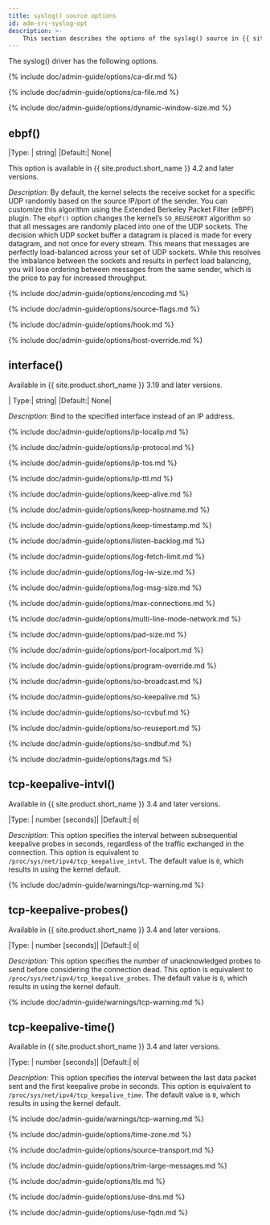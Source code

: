 ```yaml
---
title: syslog() source options
id: adm-src-syslog-opt
description: >-
    This section describes the options of the syslog() source in {{ site.product.short_name }}.
---
```


The syslog() driver has the following options.

{% include doc/admin-guide/options/ca-dir.md %}

{% include doc/admin-guide/options/ca-file.md %}

{% include doc/admin-guide/options/dynamic-window-size.md %}

## ebpf()

|Type:   | string|
|Default:|   None|

This option is available in {{ site.product.short_name }} 4.2 and later versions.

*Description:* By default, the kernel selects the receive socket for a specific UDP randomly based on the source IP/port of the sender. You can customize this algorithm using the Extended Berkeley Packet Filter (eBPF) plugin. The `ebpf()` option changes the kernel’s `SO_REUSEPORT` algorithm so that all messages are randomly placed into one of the UDP sockets. The decision which UDP socket buffer a datagram is placed is made for every datagram, and not once for every stream. This means that messages are perfectly load-balanced across your set of UDP sockets. While this resolves the imbalance between the sockets and results in perfect load balancing, you will lose ordering between messages from the same sender, which is the price to pay for increased throughput.


{% include doc/admin-guide/options/encoding.md %}

{% include doc/admin-guide/options/source-flags.md %}

{% include doc/admin-guide/options/hook.md %}

{% include doc/admin-guide/options/host-override.md %}

## interface()

Available in {{ site.product.short_name }} 3.19 and later versions.

|  Type:|      string|
  |Default:|   None|

*Description:* Bind to the specified interface instead of an IP address.

{% include doc/admin-guide/options/ip-localip.md %}

{% include doc/admin-guide/options/ip-protocol.md %}

{% include doc/admin-guide/options/ip-tos.md %}

{% include doc/admin-guide/options/ip-ttl.md %}

{% include doc/admin-guide/options/keep-alive.md %}

{% include doc/admin-guide/options/keep-hostname.md %}

{% include doc/admin-guide/options/keep-timestamp.md %}

{% include doc/admin-guide/options/listen-backlog.md %}

{% include doc/admin-guide/options/log-fetch-limit.md %}

{% include doc/admin-guide/options/log-iw-size.md %}

{% include doc/admin-guide/options/log-msg-size.md %}

{% include doc/admin-guide/options/max-connections.md %}

{% include doc/admin-guide/options/multi-line-mode-network.md %}

{% include doc/admin-guide/options/pad-size.md %}

{% include doc/admin-guide/options/port-localport.md %}

{% include doc/admin-guide/options/program-override.md %}

{% include doc/admin-guide/options/so-broadcast.md %}

{% include doc/admin-guide/options/so-keepalive.md %}

{% include doc/admin-guide/options/so-rcvbuf.md %}

{% include doc/admin-guide/options/so-reuseport.md %}

{% include doc/admin-guide/options/so-sndbuf.md %}

{% include doc/admin-guide/options/tags.md %}

## tcp-keepalive-intvl()

Available in {{ site.product.short_name }} 3.4 and later versions.

|Type:   | number [seconds]|
|Default:|   `0`|

*Description:* This option specifies the interval between subsequential keepalive probes in seconds, regardless of the traffic exchanged in the connection. This option is equivalent to `/proc/sys/net/ipv4/tcp_keepalive_intvl`. The default value is `0`, which results in using the kernel default.

{% include doc/admin-guide/warnings/tcp-warning.md %}

## tcp-keepalive-probes()

Available in {{ site.product.short_name }} 3.4 and later versions.

|Type:   | number [seconds]|
|Default:|   `0`|

*Description:* This option specifies the number of unacknowledged probes to send before considering the connection dead. This option is equivalent to `/proc/sys/net/ipv4/tcp_keepalive_probes`. The default value is `0`, which results in using the kernel default.

{% include doc/admin-guide/warnings/tcp-warning.md %}

## tcp-keepalive-time()

Available in {{ site.product.short_name }} 3.4 and later versions.

|Type:   | number [seconds]|
|Default:|   `0`|

*Description:* This option specifies the interval between the last data packet sent and the first keepalive probe in seconds. This option is equivalent to `/proc/sys/net/ipv4/tcp_keepalive_time`. The default value is `0`, which results in using the kernel default.

{% include doc/admin-guide/warnings/tcp-warning.md %}

{% include doc/admin-guide/options/time-zone.md %}

{% include doc/admin-guide/options/source-transport.md %}

{% include doc/admin-guide/options/trim-large-messages.md %}

{% include doc/admin-guide/options/tls.md %}

{% include doc/admin-guide/options/use-dns.md %}

{% include doc/admin-guide/options/use-fqdn.md %}
